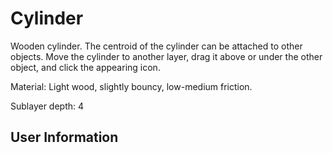 # Cylinder
Wooden cylinder. The centroid of the cylinder can be attached to other objects. Move the cylinder to another layer, drag it above or under the other object, and click the appearing icon.

Material: Light wood, slightly bouncy, low-medium friction.

Sublayer depth: 4

## User Information